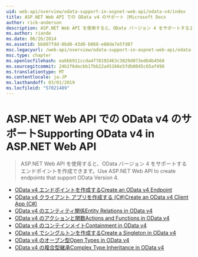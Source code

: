 ```yaml
---
uid: web-api/overview/odata-support-in-aspnet-web-api/odata-v4/index
title: ASP.NET Web API での OData v4 のサポート |Microsoft Docs
author: rick-anderson
description: ASP.NET Web API を使用すると、OData バージョン 4 をサポートするエンドポイントを作成できます。
ms.author: riande
ms.date: 06/26/2014
ms.assetid: bb807fdd-0bd8-43d0-b068-e88de7e5fd87
msc.legacyurl: /web-api/overview/odata-support-in-aspnet-web-api/odata-v4
msc.type: chapter
ms.openlocfilehash: ea6bb911ccda4f78192463c3029d073ed64b4568
ms.sourcegitcommit: 24b1f6decbb17bb22a45166e5fdb0845c65af498
ms.translationtype: MT
ms.contentlocale: ja-JP
ms.lasthandoff: 03/01/2019
ms.locfileid: "57021489"
---
```

<a name="supporting-odata-v4-in-aspnet-web-api"></a><span data-ttu-id="f9d0e-103">ASP.NET Web API での OData v4 のサポート</span><span class="sxs-lookup"><span data-stu-id="f9d0e-103">Supporting OData v4 in ASP.NET Web API</span></span>
====================
> <span data-ttu-id="f9d0e-104">ASP.NET Web API を使用すると、OData バージョン 4 をサポートするエンドポイントを作成できます。</span><span class="sxs-lookup"><span data-stu-id="f9d0e-104">Use ASP.NET Web API to create endpoints that support OData Version 4.</span></span>


- [<span data-ttu-id="f9d0e-105">OData v4 エンドポイントを作成する</span><span class="sxs-lookup"><span data-stu-id="f9d0e-105">Create an OData v4 Endpoint</span></span>](create-an-odata-v4-endpoint.md)
- [<span data-ttu-id="f9d0e-106">OData v4 クライアント アプリを作成する (C#)</span><span class="sxs-lookup"><span data-stu-id="f9d0e-106">Create an OData v4 Client App (C#)</span></span>](create-an-odata-v4-client-app.md)
- [<span data-ttu-id="f9d0e-107">OData v4 のエンティティ関係</span><span class="sxs-lookup"><span data-stu-id="f9d0e-107">Entity Relations in OData v4</span></span>](entity-relations-in-odata-v4.md)
- [<span data-ttu-id="f9d0e-108">OData v4 のアクションと関数</span><span class="sxs-lookup"><span data-stu-id="f9d0e-108">Actions and Functions in OData v4</span></span>](odata-actions-and-functions.md)
- [<span data-ttu-id="f9d0e-109">OData v4 のコンテインメイト</span><span class="sxs-lookup"><span data-stu-id="f9d0e-109">Containment in OData v4</span></span>](odata-containment-in-web-api-22.md)
- [<span data-ttu-id="f9d0e-110">OData v4 でシングルトンを作成する</span><span class="sxs-lookup"><span data-stu-id="f9d0e-110">Create a Singleton in OData v4</span></span>](using-a-singleton-in-an-odata-endpoint-in-web-api-22.md)
- [<span data-ttu-id="f9d0e-111">OData v4 のオープン型</span><span class="sxs-lookup"><span data-stu-id="f9d0e-111">Open Types in OData v4</span></span>](use-open-types-in-odata-v4.md)
- [<span data-ttu-id="f9d0e-112">OData v4 の複合型継承</span><span class="sxs-lookup"><span data-stu-id="f9d0e-112">Complex Type Inheritance in OData v4</span></span>](complex-type-inheritance-in-odata-v4.md)
